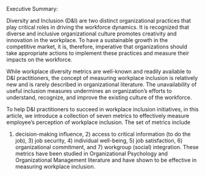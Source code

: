 Executive Summary:

Diversity and Inclusion (D&I) are two distinct organizational practices that play critical roles in driving the 
workforce dynamics. It is recognized that diverse and inclusive organizational culture promotes creativity and 
innovation in the workplace. To have a sustainable growth in the competitive market, it is, therefore, imperative 
that organizations should take appropriate actions to implement these practices and measure their impacts on the 
workforce.

While workplace diversity metrics are well-known and readily available to D&I practitioners, the concept of 
measuring workplace inclusion is relatively new and is rarely described in organizational literature. The 
unavailability of useful inclusion measures undermines an organization’s efforts to understand, recognize, and 
improve the existing culture of the workforce. 

To help D&I practitioners to succeed in workplace inclusion initiatives, in this article, we introduce a collection 
of seven metrics to effectively measure employee’s perception of workplace inclusion. The set of metrics include 
1) decision-making influence, 2) access to critical information (to do the job), 3) job security, 4) individual 
well-being, 5) job satisfaction, 6) organizational commitment, and 7) workgroup (social) integration. These metrics 
have been studied in Organizational Psychology and Organizational Management literature and have shown to be effective 
in measuring workplace inclusion.
